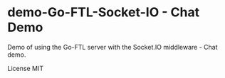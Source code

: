 demo-Go-FTL-Socket-IO - Chat Demo
=================================

Demo of using the Go-FTL server with the Socket.IO middleware - Chat demo.

License MIT


